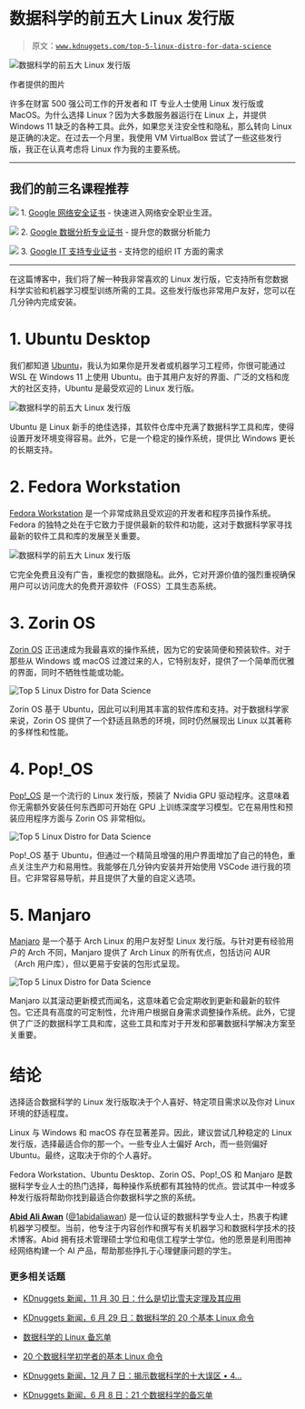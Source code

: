 # 数据科学的前五大 Linux 发行版

> 原文：[`www.kdnuggets.com/top-5-linux-distro-for-data-science`](https://www.kdnuggets.com/top-5-linux-distro-for-data-science)

![数据科学的前五大 Linux 发行版](img/9b16bd3dd147abca5aea51416ef1d6b6.png)

作者提供的图片

许多在财富 500 强公司工作的开发者和 IT 专业人士使用 Linux 发行版或 MacOS。为什么选择 Linux？因为大多数服务器运行在 Linux 上，并提供 Windows 11 缺乏的各种工具。此外，如果您关注安全性和隐私，那么转向 Linux 是正确的决定。在过去一个月里，我使用 VM VirtualBox 尝试了一些这些发行版，我正在认真考虑将 Linux 作为我的主要系统。

* * *

## 我们的前三名课程推荐

![](img/0244c01ba9267c002ef39d4907e0b8fb.png) 1\. [Google 网络安全证书](https://www.kdnuggets.com/google-cybersecurity) - 快速进入网络安全职业生涯。

![](img/e225c49c3c91745821c8c0368bf04711.png) 2\. [Google 数据分析专业证书](https://www.kdnuggets.com/google-data-analytics) - 提升您的数据分析能力

![](img/0244c01ba9267c002ef39d4907e0b8fb.png) 3\. [Google IT 支持专业证书](https://www.kdnuggets.com/google-itsupport) - 支持您的组织 IT 方面的需求

* * *

在这篇博客中，我们将了解一种我非常喜欢的 Linux 发行版，它支持所有您数据科学实验和机器学习模型训练所需的工具。这些发行版也非常用户友好，您可以在几分钟内完成安装。

# 1\. Ubuntu Desktop

我们都知道 [Ubuntu](https://ubuntu.com/download)，我认为如果你是开发者或机器学习工程师，你很可能通过 WSL 在 Windows 11 上使用 Ubuntu。由于其用户友好的界面、广泛的文档和庞大的社区支持，Ubuntu 是最受欢迎的 Linux 发行版。

![数据科学的前五大 Linux 发行版](img/51061a355808be6a5fdf1f0374b741d2.png)

Ubuntu 是 Linux 新手的绝佳选择，其软件仓库中充满了数据科学工具和库，使得设置开发环境变得容易。此外，它是一个稳定的操作系统，提供比 Windows 更长的长期支持。

# 2\. Fedora Workstation

[Fedora Workstation](https://fedoraproject.org/workstation/) 是一个非常成熟且受欢迎的开发者和程序员操作系统。Fedora 的独特之处在于它致力于提供最新的软件和功能，这对于数据科学家寻找最新的软件工具和库的发展至关重要。

![数据科学的前五大 Linux 发行版](img/81d5c2b6af2143ed469ad94177bfa116.png)

它完全免费且没有广告，重视您的数据隐私。此外，它对开源价值的强烈重视确保用户可以访问庞大的免费开源软件（FOSS）工具生态系统。

# 3\. Zorin OS

[Zorin OS](https://zorin.com/os/) 正迅速成为我最喜欢的操作系统，因为它的安装简便和预装软件。对于那些从 Windows 或 macOS 过渡过来的人，它特别友好，提供了一个简单而优雅的界面，同时不牺牲性能或功能。

![Top 5 Linux Distro for Data Science](img/6626a75cdb64839c7f7348db07483690.png)

Zorin OS 基于 Ubuntu，因此可以利用其丰富的软件库和支持。对于数据科学家来说，Zorin OS 提供了一个舒适且熟悉的环境，同时仍然展现出 Linux 以其著称的多样性和性能。

# 4\. Pop!_OS

[Pop!_OS](https://pop.system76.com/) 是一个流行的 Linux 发行版，预装了 Nvidia GPU 驱动程序。这意味着你无需额外安装任何东西即可开始在 GPU 上训练深度学习模型。它在易用性和预装应用程序方面与 Zorin OS 非常相似。

![Top 5 Linux Distro for Data Science](img/e321f378b6e45b3997cfe6f57ac65eaf.png)

Pop!_OS 基于 Ubuntu，但通过一个精简且增强的用户界面增加了自己的特色，重点关注生产力和易用性。我能够在几分钟内安装并开始使用 VSCode 进行我的项目。它非常容易导航，并且提供了大量的自定义选项。

# 5\. Manjaro

[Manjaro](https://manjaro.org/download/) 是一个基于 Arch Linux 的用户友好型 Linux 发行版。与针对更有经验用户的 Arch 不同，Manjaro 提供了 Arch Linux 的所有优点，包括访问 AUR（Arch 用户库），但以更易于安装的包形式呈现。

![Top 5 Linux Distro for Data Science](img/5d63cc0cb8ee181ac99214a410c070c0.png)

Manjaro 以其滚动更新模式而闻名，这意味着它会定期收到更新和最新的软件包。它还具有高度的可定制性，允许用户根据自身需求调整操作系统。此外，它提供了广泛的数据科学工具和库，这些工具和库对于开发和部署数据科学解决方案至关重要。

# 结论

选择适合数据科学的 Linux 发行版取决于个人喜好、特定项目需求以及你对 Linux 环境的舒适程度。

Linux 与 Windows 和 macOS 存在显著差异。因此，建议尝试几种稳定的 Linux 发行版，选择最适合你的那一个。一些专业人士偏好 Arch，而一些则偏好 Ubuntu。最终，这取决于你的个人喜好。

Fedora Workstation、Ubuntu Desktop、Zorin OS、Pop!_OS 和 Manjaro 是数据科学专业人士的热门选择，每种操作系统都有其独特的优点。尝试其中一种或多种发行版将帮助你找到最适合你数据科学之旅的系统。

[](https://www.polywork.com/kingabzpro)****[Abid Ali Awan](https://www.polywork.com/kingabzpro)**** ([@1abidaliawan](https://www.linkedin.com/in/1abidaliawan)) 是一位认证的数据科学专业人士，热衷于构建机器学习模型。当前，他专注于内容创作和撰写有关机器学习和数据科学技术的技术博客。Abid 拥有技术管理硕士学位和电信工程学士学位。他的愿景是利用图神经网络构建一个 AI 产品，帮助那些挣扎于心理健康问题的学生。

### 更多相关话题

+   [KDnuggets 新闻，11 月 30 日：什么是切比雪夫定理及其应用](https://www.kdnuggets.com/2022/n46.html)

+   [KDnuggets 新闻，6 月 29 日：数据科学的 20 个基本 Linux 命令](https://www.kdnuggets.com/2022/n26.html)

+   [数据科学的 Linux 备忘单](https://www.kdnuggets.com/2022/11/linux-data-science-cheatsheet.html)

+   [20 个数据科学初学者的基本 Linux 命令](https://www.kdnuggets.com/2022/06/20-basic-linux-commands-data-science-beginners.html)

+   [KDnuggets 新闻，12 月 7 日：揭示数据科学的十大误区 • 4…](https://www.kdnuggets.com/2022/n47.html)

+   [KDnuggets 新闻，6 月 8 日：21 个数据科学的备忘单](https://www.kdnuggets.com/2022/n23.html)

